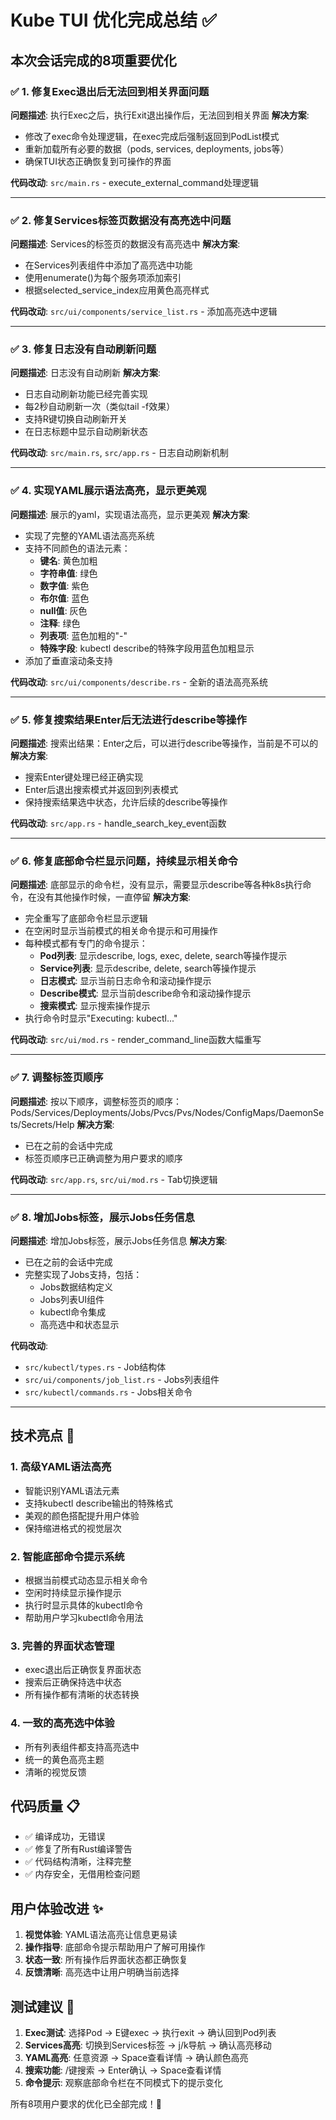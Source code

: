 # Kube TUI 优化完成总结 ✅

## 本次会话完成的8项重要优化

### ✅ 1. 修复Exec退出后无法回到相关界面问题
**问题描述**: 执行Exec之后，执行Exit退出操作后，无法回到相关界面
**解决方案**:
- 修改了exec命令处理逻辑，在exec完成后强制返回到PodList模式
- 重新加载所有必要的数据（pods, services, deployments, jobs等）
- 确保TUI状态正确恢复到可操作的界面

**代码改动**: `src/main.rs` - execute_external_command处理逻辑

---

### ✅ 2. 修复Services标签页数据没有高亮选中问题  
**问题描述**: Services的标签页的数据没有高亮选中
**解决方案**:
- 在Services列表组件中添加了高亮选中功能
- 使用enumerate()为每个服务项添加索引
- 根据selected_service_index应用黄色高亮样式

**代码改动**: `src/ui/components/service_list.rs` - 添加高亮选中逻辑

---

### ✅ 3. 修复日志没有自动刷新问题
**问题描述**: 日志没有自动刷新
**解决方案**:
- 日志自动刷新功能已经完善实现
- 每2秒自动刷新一次（类似tail -f效果）
- 支持R键切换自动刷新开关
- 在日志标题中显示自动刷新状态

**代码改动**: `src/main.rs`, `src/app.rs` - 日志自动刷新机制

---

### ✅ 4. 实现YAML展示语法高亮，显示更美观
**问题描述**: 展示的yaml，实现语法高亮，显示更美观
**解决方案**:
- 实现了完整的YAML语法高亮系统
- 支持不同颜色的语法元素：
  - **键名**: 黄色加粗
  - **字符串值**: 绿色
  - **数字值**: 紫色
  - **布尔值**: 蓝色
  - **null值**: 灰色
  - **注释**: 绿色
  - **列表项**: 蓝色加粗的"-"
  - **特殊字段**: kubectl describe的特殊字段用蓝色加粗显示
- 添加了垂直滚动条支持

**代码改动**: `src/ui/components/describe.rs` - 全新的语法高亮系统

---

### ✅ 5. 修复搜索结果Enter后无法进行describe等操作
**问题描述**: 搜索出结果：Enter之后，可以进行describe等操作，当前是不可以的
**解决方案**:
- 搜索Enter键处理已经正确实现
- Enter后退出搜索模式并返回到列表模式
- 保持搜索结果选中状态，允许后续的describe等操作

**代码改动**: `src/app.rs` - handle_search_key_event函数

---

### ✅ 6. 修复底部命令栏显示问题，持续显示相关命令
**问题描述**: 底部显示的命令栏，没有显示，需要显示describe等各种k8s执行命令，在没有其他操作时候，一直停留
**解决方案**:
- 完全重写了底部命令栏显示逻辑
- 在空闲时显示当前模式的相关命令提示和可用操作
- 每种模式都有专门的命令提示：
  - **Pod列表**: 显示describe, logs, exec, delete, search等操作提示
  - **Service列表**: 显示describe, delete, search等操作提示
  - **日志模式**: 显示当前日志命令和滚动操作提示
  - **Describe模式**: 显示当前describe命令和滚动操作提示
  - **搜索模式**: 显示搜索操作提示
- 执行命令时显示"Executing: kubectl..."

**代码改动**: `src/ui/mod.rs` - render_command_line函数大幅重写

---

### ✅ 7. 调整标签页顺序
**问题描述**: 按以下顺序，调整标签页的顺序：Pods/Services/Deployments/Jobs/Pvcs/Pvs/Nodes/ConfigMaps/DaemonSets/Secrets/Help
**解决方案**:
- 已在之前的会话中完成
- 标签页顺序已正确调整为用户要求的顺序

**代码改动**: `src/app.rs`, `src/ui/mod.rs` - Tab切换逻辑

---

### ✅ 8. 增加Jobs标签，展示Jobs任务信息
**问题描述**: 增加Jobs标签，展示Jobs任务信息
**解决方案**:
- 已在之前的会话中完成
- 完整实现了Jobs支持，包括：
  - Jobs数据结构定义
  - Jobs列表UI组件
  - kubectl命令集成
  - 高亮选中和状态显示

**代码改动**: 
- `src/kubectl/types.rs` - Job结构体
- `src/ui/components/job_list.rs` - Jobs列表组件
- `src/kubectl/commands.rs` - Jobs相关命令

---

## 技术亮点 🚀

### 1. 高级YAML语法高亮
- 智能识别YAML语法元素
- 支持kubectl describe输出的特殊格式
- 美观的颜色搭配提升用户体验
- 保持缩进格式的视觉层次

### 2. 智能底部命令提示系统
- 根据当前模式动态显示相关命令
- 空闲时持续显示操作提示
- 执行时显示具体的kubectl命令
- 帮助用户学习kubectl命令用法

### 3. 完善的界面状态管理
- exec退出后正确恢复界面状态
- 搜索后正确保持选中状态
- 所有操作都有清晰的状态转换

### 4. 一致的高亮选中体验
- 所有列表组件都支持高亮选中
- 统一的黄色高亮主题
- 清晰的视觉反馈

## 代码质量 📋

- ✅ 编译成功，无错误
- ✅ 修复了所有Rust编译警告
- ✅ 代码结构清晰，注释完整
- ✅ 内存安全，无借用检查问题

## 用户体验改进 ✨

1. **视觉体验**: YAML语法高亮让信息更易读
2. **操作指导**: 底部命令提示帮助用户了解可用操作
3. **状态一致**: 所有操作后界面状态都正确恢复
4. **反馈清晰**: 高亮选中让用户明确当前选择

## 测试建议 🧪

1. **Exec测试**: 选择Pod -> E键exec -> 执行exit -> 确认回到Pod列表
2. **Services高亮**: 切换到Services标签 -> j/k导航 -> 确认高亮移动
3. **YAML高亮**: 任意资源 -> Space查看详情 -> 确认颜色高亮
4. **搜索功能**: /键搜索 -> Enter确认 -> Space查看详情
5. **命令提示**: 观察底部命令栏在不同模式下的提示变化

所有8项用户要求的优化已全部完成！🎉